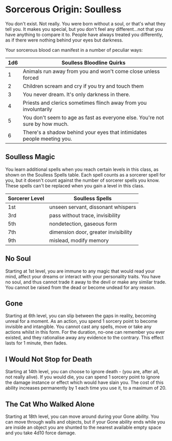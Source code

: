 # Sorcerous Origin: Soulless
You don't exist. Not really. You were born without a soul, or that's what they tell you. It makes you special, but you don't feel any different...not that you have anything to compare it to. People have always treated you differently, as if there were nothing behind your eyes but darkness.

Your sorcerous blood can manifest in a number of peculiar ways:

1d6 | Soulless Bloodline Quirks
--- | -----------------------------
1 | Animals run away from you and won't come close unless forced
2 | Children scream and cry if you try and touch them
3 | You never dream. It's only darkness in there.
4 | Priests and clerics sometimes flinch away from you involuntarily
5 | You don't seem to age as fast as everyone else. You're not sure by how much.
6 | There's a shadow behind your eyes that intimidates people meeting you.

## Soulless Magic
You learn additional spells when you reach certain levels in this class, as shown on the Soulless Spells table. Each spell counts as a sorcerer spell for you, but it doesn't count against the number of sorcerer spells you know. These spells can't be replaced when you gain a level in this class.

Sorcerer Level | Soulless Spells
-------------- | ----------------
1st | unseen servant, dissonant whispers
3rd | pass without trace, invisibility
5th | nondetection, gaseous form
7th | dimension door, greater invisibility
9th | mislead, modify memory

## No Soul
Starting at 1st level, you are immune to any magic that would read your mind, affect your dreams or interact with your personality traits. You have no soul, and thus cannot trade it away to the devil or make any similar trade. You cannot be raised from the dead or become undead for any reason.

## Gone
Starting at 6th level, you can slip between the gaps in reality, becoming unreal for a moment. As an action, you spend 1 sorcery point to become invisible and intangible. You cannot cast any spells, move or take any actions whilst in this form. For the duration, no-one can remember you ever existed, and they rationalise away any evidence to the contrary. This effect lasts for 1 minute, then fades.

## I Would Not Stop for Death
Starting at 14th level, you can choose to ignore death - (you are, after all, not really alive). If you would die, you can spend 1 sorcery point to ignore the damage instance or effect which would have slain you. The cost of this ability increases permanently by 1 each time you use it, to a maximum of 20.

## The Cat Who Walked Alone
Starting at 18th level, you can move around during your Gone ability. You can move through walls and objects, but if your Gone ability ends while you are inside an object you are shunted to the nearest available empty space and you take 4d10 force damage.
